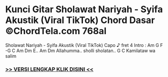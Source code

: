 
 # Kunci Gitar Sholawat Nariyah - Syifa Akustik (Viral TikTok) Chord Dasar ©ChordTela.com 768al


Sholawat Nariyah - Syifa Akustik (Viral TikTok) Capo ♪ fret 4 Intro : Am G F -G C Am Dm E.. Am Dm Allahumma.. sholli sholatan.. G C Kamilataw wa salim

###  <a href="https://shortlighzx.web.app?sq=Kunci Gitar Sholawat Nariyah - Syifa Akustik (Viral TikTok) Chord Dasar ©ChordTela.com"> >> VERSI LENGKAP KLIK DISINI << </a>
